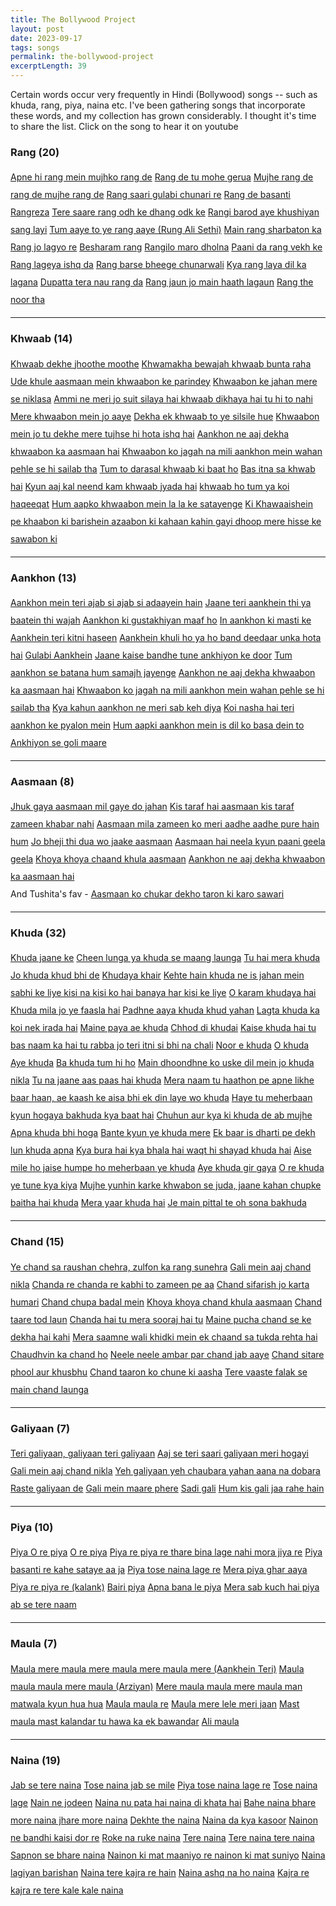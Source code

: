 ```yaml
---
title: The Bollywood Project
layout: post
date: 2023-09-17
tags: songs
permalink: the-bollywood-project
excerptLength: 39
---
```


Certain words occur very frequently in Hindi (Bollywood) songs -- such as khuda, rang, piya, naina etc. I've been gathering songs that incorporate these words, and my collection has grown considerably. I thought it's time to share the list. Click on the song to hear it on youtube

### Rang (20)
<div style="line-height: 2;">
	<a class="a-class-red" href="https://youtu.be/5idNBcKDtvA?si=q1UjlN2kEMpztgB2&t=79">Apne hi rang mein mujhko rang de</a>
	<a class="a-class-green" href="https://youtu.be/AEIVhBS6baE?si=FVgu6t0gojFiRpcm&t=65">Rang de tu mohe gerua</a>
	<a class="a-class-yellow" href="https://youtu.be/-Ek-1LyYhfY?si=UN8UxyVZNBPeByEe&t=19">Mujhe rang de rang de mujhe rang de</a>
	<a class="a-class-blue" href="https://youtu.be/bSAlE_WgHxY?si=0qLPx0uPsPDrEKbs&t=12">Rang saari gulabi chunari re</a>
	<a class="a-class-red" href="https://youtu.be/c769V25pX08?si=nrIPvGS16ZALH55l&t=87">Rang de basanti</a>
	<a class="a-class-green" href="https://youtu.be/KDgv9_49n6I?si=42xfYt4wclxwIuXQ&t=24">Rangreza</a>
	<a class="a-class-yellow" href="https://youtu.be/x48o6NJVsBM?si=sZ7XMeEevLVIhwkH&t=29">Tere saare rang odh ke dhang odk ke</a>
	<a class="a-class-blue" href="https://youtu.be/dlz09a-pyPE?si=oTYHm3lr8Ucek_c1">Rangi barod aye khushiyan sang layi</a>
	<a class="a-class-red" href="https://youtu.be/-r_uGMbkRAg?si=bOzNhpAbDKdxsOHV&t=145">Tum aaye to ye rang aaye (Rung Ali Sethi)</a>
	<a class="a-class-green" href="https://youtu.be/aKdqQ5BC_S4?si=nsLdZocHR1sSQoOB&t=33">Main rang sharbaton ka</a>
	<a class="a-class-yellow" href="https://youtu.be/XrCoN0EnWvA?si=f4zkAd-rIclop0Oe&t=76">Rang jo lagyo re</a>
	<a class="a-class-blue" href="https://youtu.be/huxhqphtDrM?si=_uXnTITxeVLdTQ-W&t=48">Besharam rang</a>
	<a class="a-class-red" href="https://youtu.be/2bp7zdzWj3Y?si=D0fPvz-Q4Ry0bVbW&t=1">Rangilo maro dholna</a>
	<a class="a-class-green" href="https://youtu.be/_hRnWA0A20E?si=g1-dEXJVKRphs_t2&t=26">Paani da rang vekh ke</a>
	<a class="a-class-yellow" href="https://youtu.be/Qg-jcTYM5DQ?si=3KD_J8hmwCFxzHaF&t=62">Rang lageya ishq da</a>
	<a class="a-class-blue" href="https://youtu.be/Jf92MOkrbEw?si=dOYVoY7R7DoWfoYW&t=54">Rang barse bheege chunarwali</a>
	<a class="a-class-red" href="https://youtu.be/vc-KxBjIbgI?si=YzSjq-IlVnaUpHGG&t=49">Kya rang laya dil ka lagana</a>
	<a class="a-class-green" href="https://youtu.be/W2mjfazc9eM?si=PyAKzADWdtWFXkSr&t=80">Dupatta tera nau rang da</a>
	<a class="a-class-yellow" href="https://youtu.be/BddP6PYo2gs?si=d4ZIAKcbHlwa5KaX&t=53">Rang jaun jo main haath lagaun</a>
	<a class="a-class-blue" href="https://youtu.be/f3FFOBrMmdg?si=hlXjQxMa55XzezYs&t=68">Rang the noor tha</a>
</div>
<hr>

### Khwaab (14)
<div style="line-height: 2;">
	<a class="a-class-green" href="https://youtu.be/kCQ6zaHDXj4?si=Bv73JtlA35j_taIT&t=2">Khwaab dekhe jhoothe moothe</a>
	<a class="a-class-yellow" href="https://youtu.be/dTu5dTEzVM4?si=mqC9SH-68JqeUa10&t=17">Khwamakha bewajah khwaab bunta raha</a>
	<a class="a-class-blue" href="https://youtu.be/R0XjwtP_iTY?si=zV0YssEuiCeu2WXX&t=13">Ude khule aasmaan mein khwaabon ke parindey</a>
	<a class="a-class-red" href="https://youtu.be/EHelINfImh8?si=B44i3PQnET2NpkMc&t=12">Khwaabon ke jahan mere se niklasa</a>
	<a class="a-class-green" href="https://youtu.be/wHD6z0vuWiM?si=8vWJ5Cjao50KB7Mq&t=25">Ammi ne meri jo suit silaya hai khwaab dikhaya hai tu hi to nahi</a>
	<a class="a-class-yellow" href="https://youtu.be/Zxgvob1Ew0c?si=DWhXpYZjA4CdhdmQ&t=125">Mere khwaabon mein jo aaye</a>
	<a class="a-class-blue" href="https://youtu.be/7dO_MS9tZ5E?si=8sXIL7P6Ff75LhrX&t=54">Dekha ek khwaab to ye silsile hue</a>
	<a class="a-class-red" href="https://youtu.be/ioj6YBaSAyE?si=wxGt6y7AEgn3dvmI&t=123">Khwaabon mein jo tu dekhe mere tujhse hi hota ishq hai</a>
	<a class="a-class-green" href="https://youtu.be/hJBHSmyqv0Y?si=z2QYjeFlNZE3UBY2&t=219">Aankhon ne aaj dekha khwaabon ka aasmaan hai</a>
	<a class="a-class-yellow" href="https://youtu.be/jh66Pjtqr4k?si=bV3HxGOgkxhzHCit&t=208">Khwaabon ko jagah na mili aankhon mein wahan pehle se hi sailab tha</a>
	<a class="a-class-blue" href="https://youtu.be/uCMYzolEbO0?si=xxPeUlRGNlO_6-T9&t=8">Tum to darasal khwaab ki baat ho</a>
	<a class="a-class-red" href="https://youtu.be/q_WvU9J1nXw?si=ddd98ALFzfBz4A38&t=50">Bas itna sa khwab hai</a>
	<a class="a-class-green" href="https://youtu.be/Gg6NMU4ivXM?si=OeFr2wGNDeqKfgj1&t=39">Kyun aaj kal neend kam khwaab jyada hai</a>
	<a class="a-class-yellow" href="https://youtu.be/xj5ru2vdhfI?si=f8i1SOFIc5F3DYyq&t=9">khwaab ho tum ya koi haqeeqat</a>
	<a class="a-class-blue" href="https://youtu.be/vBTcsTd2kF0?si=YB850lbAsazocgLu&t=127">Hum aapko khwaabon mein la la ke satayenge</a>
	<a href="https://youtu.be/0Np37l4ykRE?si=BJL19MhYqQ2CgWoI&t=30">Ki Khawaaishein pe khaabon ki barishein azaabon ki kahaan kahin gayi dhoop mere hisse ke sawabon ki</a>
</div>
<hr>

### Aankhon (13)

<div style="line-height: 2;">
	<a class="a-class-yellow" href="https://youtu.be/7KKVb0_IdD4?si=DbyvXT_qr2Vlm2p_&t=15">Aankhon mein teri ajab si ajab si adaayein hain</a>
	<a class="a-class-blue" href="https://youtu.be/P8PWN1OmZOA?si=S-RfaO6X1qLaibzH&t=120">Jaane teri aankhein thi ya baatein thi wajah</a>
	<a class="a-class-red" href="https://youtu.be/7k5gM4ClRRo?si=5SSYqnserPafnDgU&t=34">Aankhon ki gustakhiyan maaf ho</a>
	<a class="a-class-green" href="https://youtu.be/yjYE41bYnUM?si=9KEXbjHotVw3FQ8d&t=42">In aankhon ki masti ke</a>
	<a class="a-class-yellow" href="https://youtu.be/JVlXn22VzaI?si=QGNAThO7Wv5X2T9L&t=28">Aankhein teri kitni haseen</a>
	<a class="a-class-blue" href="https://youtu.be/eM8Mjuq4MwQ?si=IgR_wk5oh76wlwN3&t=45">Aankhein khuli ho ya ho band deedaar unka hota hai</a>
	<a class="a-class-red" href="https://youtu.be/I5t894l5b1w?si=vBhsN3tGtcLvxnTH&t=47">Gulabi Aankhein</a>
	<a class="a-class-green" href="https://youtu.be/kw4tT7SCmaY?si=8Ak-Ito161UQIxv9&t=160">Jaane kaise bandhe tune ankhiyon ke door</a>
	<a class="a-class-yellow" href="https://youtu.be/2vKMY75kvjI?si=Lzp3mNFx4iphnQ3V&t=22">Tum aankhon se batana hum samajh jayenge</a>
	<a class="a-class-blue" href="https://youtu.be/hJBHSmyqv0Y?si=z2QYjeFlNZE3UBY2&t=219">Aankhon ne aaj dekha khwaabon ka aasmaan hai</a>
	<a class="a-class-red" href="https://youtu.be/jh66Pjtqr4k?si=bV3HxGOgkxhzHCit&t=208">Khwaabon ko jagah na mili aankhon mein wahan pehle se hi sailab tha</a>
	<a class="a-class-green" href="https://youtu.be/Qg-jcTYM5DQ?si=2ZqukZj6E6X_dG2X&t=27">Kya kahun aankhon ne meri sab keh diya</a>
	<a class="a-class-yellow" href="https://youtu.be/Gg6NMU4ivXM?si=u9nUrJbxEL6tX7FS&t=197">Koi nasha hai teri aankhon ke pyalon mein</a>
	<a class="a-class-blue" href="https://youtu.be/vBTcsTd2kF0?si=_a_7-lcUDJ5_P08O&t=29">Hum aapki aankhon mein is dil ko basa dein to</a>
	<a class="a-class-red" href="https://youtu.be/rY_0SOlmrdY?si=KqbljutyItEvruvJ&t=47">Ankhiyon se goli maare</a>
</div>
<hr>

### Aasmaan (8)
<div style="line-height: 2;">
	<a class="a-class-blue" href="https://youtu.be/tGTmop4JZWc?si=y0rXXyqF066yCZYv&t=313">Jhuk gaya aasmaan mil gaye do jahan</a>
	<a class="a-class-red" href="https://youtu.be/eIjFX9fVgv0?si=TnRT3dHY5JZTIC25&t=17">Kis taraf hai aasmaan kis taraf zameen khabar nahi</a>
	<a class="a-class-green" href="https://youtu.be/zFdi834FiZ4?si=SJunD4_lZLTbk0y0&t=168">Aasmaan mila zameen ko meri aadhe aadhe pure hain hum</a>
	<a class="a-class-yellow" href="https://youtu.be/j3BiIJKBlYE?si=-CWzqFi23gOpVqRi&t=68">Jo bheji thi dua wo jaake aasmaan</a>
	<a class="a-class-blue" href="https://youtu.be/COgxQbjzbEk?si=Vye7wvNObWOxQVlU&t=42">Aasmaan hai neela kyun paani geela geela</a>
	<a class="a-class-red" href="https://youtu.be/EsENO8IjmoY?si=8ox70IURqjfg-Phm&t=11">Khoya khoya chaand khula aasmaan</a>
	<a class="a-class-green" href="https://youtu.be/hJBHSmyqv0Y?si=z2QYjeFlNZE3UBY2&t=219">Aankhon ne aaj dekha khwaabon ka aasmaan hai</a>
	<br>
	And Tushita's fav - <a class="a-class-yellow" href="https://youtu.be/hWrSTieqWTA?si=GeyQwX8lyPgfZTF9&t=23">Aasmaan ko chukar dekho taron ki karo sawari</a> 
</div>
<hr>

### Khuda (32)
<div style="line-height: 2;">
	<a class="a-class-red" href="https://youtu.be/cmMiyZaSELo?si=iRQmY3cLQbCMSBOk&t=59">Khuda jaane ke</a>
	<a class="a-class-green" href="https://youtu.be/Qdz5n1Xe5Qo?si=SA9yflmQKJlowAhu&t=35">Cheen lunga ya khuda se maang launga</a>
	<a class="a-class-yellow" href="https://youtu.be/IMlcwOK5CLI?si=Y1D7er_G6v8a6E8f&t=43">Tu hai mera khuda</a>
	<a class="a-class-blue" href="https://youtu.be/BBAyRBTfsOU?si=KVEkSnumhwkvg3FB&t=51">Jo khuda khud bhi de</a>
	<a class="a-class-red" href="https://youtu.be/jq69R33z4hU?si=dfTEgGXXFx5WBmOy&t=72">Khudaya khair</a>
	<a class="a-class-green" href="https://youtu.be/eXnD5r9JfbI?si=-JRQFLbPSs4Y6DEW&t=40">Kehte hain khuda ne is jahan mein sabhi ke liye kisi na kisi ko hai banaya har kisi ke liye</a>
	<a class="a-class-yellow" href="https://youtu.be/gIOea2pgfIo?si=yk24TASSDr1aTHSt&t=53">O karam khudaya hai</a>
	<a class="a-class-blue" href="https://youtu.be/Gh5wHtqW9Ek?si=H3T5dLN60xbNKfNh&t=120">Khuda mila jo ye faasla hai</a>
	<a class="a-class-red" href="https://youtu.be/_F8O3uVkScE?si=QnLdWO9SQg-fajme&t=333">Padhne aaya khuda khud yahan</a>
	<a class="a-class-green" href="https://youtu.be/Gg6NMU4ivXM?si=QElf5_tEpQhnE4fP&t=43">Lagta khuda ka koi nek irada hai</a>
	<a class="a-class-yellow" href="">Maine paya ae khuda</a>
	<a class="a-class-blue" href="https://youtu.be/AlvUuGJccKs?si=dtV8OnX-o6CNeFcm&t=57">Chhod di khudai</a>
	<a class="a-class-red" href="https://youtu.be/YSWMbwQuWAY?si=0xeShg6qIqxATWzG&t=192">Kaise khuda hai tu bas naam ka hai tu rabba jo teri itni si bhi na chali</a>
	<a class="a-class-green" href="https://youtu.be/JJ5r5Z6G2Zo?si=1dqgq26dFxVYdZyB&t=105">Noor e khuda</a>
	<a class="a-class-yellow" href="https://youtu.be/ZwrcuypKZTM?si=D3IO1HuWGZXdYBmK&t=78">O khuda</a>
	<a class="a-class-blue" href="https://youtu.be/T-g39o0rDos?si=aemtllZXHutEzOnv&t=2">Aye khuda</a>
	<a class="a-class-red" href="https://youtu.be/PP7WOMnT288?si=WavsfzPsLhdLNo52&t=40">Ba khuda tum hi ho</a>
	<a class="a-class-green" href="https://youtu.be/zI2zbGfvE7w?si=NOsTXBUR4Y3bI579&t=119">Main dhoondhne ko uske dil mein jo khuda nikla</a>
	<a class="a-class-yellow" href="https://youtu.be/jAUSF4_ygJg?si=ao62mY-wT9r6vdq1&t=53">Tu na jaane aas paas hai khuda</a>
	<a class="a-class-blue" href="https://youtu.be/yBa3FVQKAvY?si=dH_fAn9-Qj5poqz_&t=35">Mera naam tu haathon pe apne likhe baar haan, ae kaash ke aisa bhi ek din laye wo khuda</a>
	<a class="a-class-red" href="https://youtu.be/DmsOinqrPvQ?si=yfuHy9RvzD9ccEEK&t=120">Haye tu meherbaan kyun hogaya bakhuda kya baat hai</a>
	<a class="a-class-green" href="https://youtu.be/a6cJAFFQn_I?si=xoLEOe8cycygO2en&t=116">Chuhun aur kya ki khuda de ab mujhe</a>
	<a class="a-class-yellow" href="https://youtu.be/1o_brS03A5A?si=M2FyCDDj3BAMgv1J&t=122">Apna khuda bhi hoga</a>
	<a class="a-class-blue" href="https://youtu.be/VOLKJJvfAbg?si=ctWF8NRuxBk-YpBe&t=153">Bante kyun ye khuda mere</a>
	<a class="a-class-red" href="https://youtu.be/bYzENrdZasg?si=ItKjC5dlEzs6QeHb&t=71">Ek baar is dharti pe dekh lun khuda apna</a>
	<a class="a-class-green" href="https://youtu.be/OTYtQKm8O9E?si=lrHy-El_pMEvaUlq&t=154">Kya bura hai kya bhala hai waqt hi shayad khuda hai</a>
	<a class="a-class-yellow" href="https://youtu.be/u-FaTNxrWhw?si=vyQ1e40Lifq3SBZB&t=228">Aise mile ho jaise humpe ho meherbaan ye khuda</a>
	<a class="a-class-blue" href="https://youtu.be/HGfc06RZyjQ?si=73apVBgWcPGwl-L8&t=43">Aye khuda gir gaya</a>
	<a class="a-class-red" href="https://youtu.be/5zBwghETKco?si=S43GGT_0PkAdnlqy">O re khuda ye tune kya kiya</a>
	<a class="a-class-green" href="https://youtu.be/lN1m7zLBbSU?si=w4Yo-2EOKaARdriI&t=13">Mujhe yunhin karke khwabon se juda, jaane kahan chupke baitha hai khuda</a>
	<a class="a-class-yellow" href="https://youtu.be/ycS5PagXvhQ?si=OmAdR-BdbP--Xt08&t=108">Mera yaar khuda hai</a>
	<a class="a-class-blue" href="https://youtu.be/0Iu5kQi8lns?si=MhEvAtrHoViKCT58&t=51">Je main pittal te oh sona bakhuda</a>
</div>
<hr>

### Chand (15)
<div style="line-height: 2;">
	<a class="a-class-blue" href="https://youtu.be/VueN49P7JyU?si=Yeo8IGQtwMjsL3Iq&t=11">Ye chand sa raushan chehra, zulfon ka rang sunehra</a>
	<a class="a-class-red" href="https://youtu.be/SOYFHUTZ-kw?si=wqGlour9eagg_Lyc&t=18">Gali mein aaj chand nikla</a>
	<a class="a-class-green" href="https://youtu.be/Sg1aIfA1bIM?si=kdURgFN0qRj_nmkW&t=43">Chanda re chanda re kabhi to zameen pe aa</a>
	<a class="a-class-yellow" href="https://youtu.be/zWEOx7TSM6I?si=DULCSO6g0LhoONF4&t=62">Chand sifarish jo karta humari</a>
	<a class="a-class-blue" href="https://youtu.be/9a6UaCBEV6o?si=6l96n32t2hFLkPm7&t=47">Chand chupa badal mein</a>
	<a class="a-class-red" href="https://youtu.be/EsENO8IjmoY?si=DnwkRvxvfSfx1eGx&t=11">Khoya khoya chand khula aasmaan</a>
	<a class="a-class-green" href="https://youtu.be/DIAcdeG70IE?si=3Sw3VZiDQmMjywXu&t=41">Chand taare tod laun</a>
	<a class="a-class-yellow" href="https://youtu.be/MXSEr_hg7iE?si=kugTdir_uQMuSFHq&t=17">Chanda hai tu mera sooraj hai tu</a>
	<a class="a-class-blue" href="https://youtu.be/lq5T-4gn4YA?si=gZ3TW46URN-ru7eU&t=33">Maine pucha chand se ke dekha hai kahi</a>
	<a class="a-class-red" href="https://youtu.be/S0WPSYFm7iE?si=GD_NKkbbs2CyqdHQ&t=27">Mera saamne wali khidki mein ek chaand sa tukda rehta hai</a>
	<a class="a-class-green" href="https://youtu.be/uAsM_D5oO9c?si=01KUK5Na-9xKzTm_&t=20">Chaudhvin ka chand ho</a>
	<a class="a-class-yellow" href="https://youtu.be/sXdG1SbRd3A?si=XipQG7h6HsQJyXow&t=8">Neele neele ambar par chand jab aaye</a>
	<a class="a-class-blue" href="https://youtu.be/ymHazb9lJ_I?si=z7LLMRjbjiAZnmWh&t=40">Chand sitare phool aur khusbhu</a>
	<a class="a-class-red" href="https://youtu.be/Wk9GL7zvU24?si=cO2qJVe7IChlPSrw&t=48">Chand taaron ko chune ki aasha</a>
	<a class="a-class-green" href="https://youtu.be/X7WXHhokylc?si=fHkIn8W0GkdjMp3b&t=13">Tere vaaste falak se main chand launga</a>
</div>
<hr>

### Galiyaan (7)
<div style="line-height: 2;">
	<a class="a-class-yellow" href="https://youtu.be/FxAG_11PzCk?si=0mw1ByrWSRbNhpk6&t=76">Teri galiyaan, galiyaan teri galiyaan</a>
	<a class="a-class-blue" href="https://youtu.be/NFsEqOBG51M?si=MkCGlZNpdJYsQHHs&t=42">Aaj se teri saari galiyaan meri hogayi</a>
	<a class="a-class-red" href="https://youtu.be/SOYFHUTZ-kw?si=wqGlour9eagg_Lyc&t=18">Gali mein aaj chand nikla</a>
	<a class="a-class-green" href="https://youtu.be/KiB5pL6ZyyU?si=iL_7PGCfKdlrDtKa&t=50">Yeh galiyaan yeh chaubara yahan aana na dobara</a>
	<a class="a-class-yellow" href="https://youtu.be/ZAkEqvePzGg?si=qC2E8DGNVeVYl2Ue&t=144">Raste galiyaan de</a>
	<a class="a-class-blue" href="https://youtu.be/oMesPehN_Do?si=vbor1BJK5bs7jFS5&t=12">Gali mein maare phere</a>
	<a class="a-class-red" href="https://youtu.be/cU3IO6Am65o?si=w2ErkzVTI_pKIiih&t=19">Sadi gali</a>
	<a href="https://youtu.be/apyjqhAf4JQ?si=QC7kXpMPXMxU4-zS&t=28">Hum kis gali jaa rahe hain</a>
</div>
<hr>

### Piya (10)
<div style="line-height: 2;">
	<a class="a-class-green" href="https://youtu.be/u-FaTNxrWhw?si=I2K2yFeiQW9e5nzk&t=95">Piya O re piya</a>
	<a class="a-class-yellow" href="https://youtu.be/iv7lcUkFVSc?si=syYTd2z_Egs2rwTb&t=24">O re piya</a>
	<a class="a-class-blue" href="https://youtu.be/6BmS-qphjko?si=2MPTOKprWEzNRH9U&t=58">Piya re piya re thare bina lage nahi mora jiya re</a>
	<a class="a-class-red" href="https://youtu.be/XFT2niDEy28?si=Dta6l-nQeDssFjum&t=89">Piya basanti re kahe sataye aa ja</a>
	<a class="a-class-green" href="https://youtu.be/_lgACMqCpus?si=53Q5Ninf0W3SwH6e&t=12">Piya tose naina lage re</a>
	<a class="a-class-yellow" href="https://youtu.be/AYkauRYrwiw?si=3LJPJsJKj-krRaEu&t=86">Mera piya ghar aaya</a>
	<a class="a-class-blue" href="kalank">Piya re piya re (kalank)</a>
	<a class="a-class-red" href="https://youtu.be/8YI-JKIwFYM?si=x4yzcWqo8u1UpMQ7&t=24">Bairi piya</a>
	<a class="a-class-green" href="https://youtu.be/ElZfdU54Cp8?si=ms6y1mke1vcJDitd&t=56">Apna bana le piya</a>
	<a class="a-class-yellow" href="https://youtu.be/kw4tT7SCmaY?si=6iiVadLSHNAaAYiE&t=176">Mera sab kuch hai piya ab se tere naam</a>
</div>
<hr>

### Maula (7)
<div style="line-height: 2;">
	<a class="a-class-blue" href="aankhein teri">Maula mere maula mere maula mere maula mere (Aankhein Teri)</a>
	<a class="a-class-red" href="https://youtu.be/JA09HEGTzCU?si=JIGE4dIzO38YDOde&t=42">Maula maula maula mere maula (Arziyan)</a>
	<a class="a-class-green" href="https://youtu.be/eIjFX9fVgv0?si=RDI6LbD2vFHd8Z9s&t=48">Mere maula maula mere maula man matwala kyun hua hua</a>
	<a class="a-class-yellow" href="https://youtu.be/IMlcwOK5CLI?si=kPvXunHV91pPiBvi&t=53">Maula maula re</a>
	<a class="a-class-blue" href="https://youtu.be/90hNT7UYlZA?si=T-a1T6G8bkjlPSkA&t=67">Maula mere lele meri jaan</a>
	<a class="a-class-red" href="https://youtu.be/jHNNMj5bNQw?si=qAngoIChM8f1eGVA&t=174">Mast maula mast kalandar tu hawa ka ek bawandar</a>
	<a class="a-class-green" href="https://youtu.be/_w83EIcjjlg?si=TldleptYBlQoGjwz&t=210">Ali maula</a>
</div>
<hr>

### Naina (19)
<div style="line-height: 2;">
	<a class="a-class-green" href="https://youtu.be/Ivmkmf-U-x4?si=Fh4tPK4t9T7a6OOL&t=26">Jab se tere naina</a>
	<a class="a-class-yellow" href="https://youtu.be/0trVNbS8ftg?si=_CtyNCkduwNIH8Ub&t=54">Tose naina jab se mile</a>
	<a class="a-class-blue" href="https://youtu.be/_lgACMqCpus?si=53Q5Ninf0W3SwH6e&t=12">Piya tose naina lage re</a>
	<a class="a-class-red" href="https://youtu.be/fXeIK4xbXgs?si=ooHTQ1g1dHE5R8Ek&t=54">Tose naina lage</a>
	<a class="a-class-green" href="https://youtu.be/VCTr8f4878M?si=2-OYwTTMxAk88H14&t=80">Nain ne jodeen</a>
	<a class="a-class-yellow" href="https://youtu.be/9IzaWBsUhCU?si=-rEkdp5aS3d-9SDC&t=10">Naina nu pata hai naina di khata hai</a>
	<a class="a-class-blue" href="https://youtu.be/g3P4a0polMY?si=GVS75oKmHeX66HGE&t=84">Bahe naina bhare more naina jhare more naina</a>
	<a class="a-class-red" href="https://youtu.be/yXbeYaVQ8JY?si=uauV4oZ7m7dh0uws&t=31">Dekhte the naina</a>
	<a class="a-class-green" href="https://youtu.be/zdXiSlRrgWQ?si=yESKDBFMsM7IpTb-&t=74">Naina da kya kasoor</a>
	<a class="a-class-yellow" href="https://youtu.be/Y9ozt29tzgs?si=V6wozqmcUJX4nPk0&t=59">Nainon ne bandhi kaisi dor re</a>
	<a class="a-class-blue" href="https://youtu.be/HyLCgkQtluw?si=aq6WWKECoYXiwtl2&t=71">Roke na ruke naina</a>
	<a class="a-class-red" href="https://youtu.be/GYgnPrmbxH4?si=0TUCIP2NZr7irH0e&t=7">Tere naina</a>
	<a class="a-class-green" href="https://youtu.be/qYjPxdLIuk0?si=_h_4Nkotc8C14uYF&t=31">Tere naina tere naina</a>
	<a class="a-class-yellow" href="https://youtu.be/UfNjLCD-WVM?si=VtmMw8wbQB8vvuX1&t=50">Sapnon se bhare naina</a>
	<a class="a-class-blue" href="https://youtu.be/qG7Kms_YA5Q?si=dzb2CFsI7qMGDG8u&t=16">Nainon ki mat maaniyo re nainon ki mat suniyo</a>
	<a class="a-class-red" href="https://youtu.be/-Hb2DeHvvEg?si=zZL8Z5CVvYxRn35o&t=9">Naina lagiyan barishan</a>
	<a class="a-class-green" href="https://youtu.be/WPwTPhFMm3k?si=zCLrx1zCaoZCaA9P&t=118">Naina tere kajra re hain</a>
	<a class="a-class-yellow" href="https://youtu.be/hWJxJhsVWio?si=AlLWJiun1uPZDuoj&t=13">Naina ashq na ho naina</a>
	<a class="a-class-blue" href="https://youtu.be/4dsFQFCvVGU?si=CRCA--SweXibRL6l&t=108">Kajra re kajra re tere kale kale naina</a>
</div>